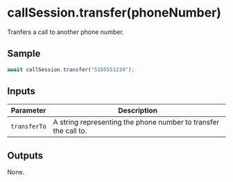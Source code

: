 # callSession.transfer(phoneNumber)

Tranfers a call to another phone number.

## Sample

```ts
await callSession.transfer("5105551234");
```

## Inputs

| Parameter    | Description                                                     |
| ------------ | --------------------------------------------------------------- |
| `transferTo` | A string representing the phone number to transfer the call to. |

## Outputs

None.
